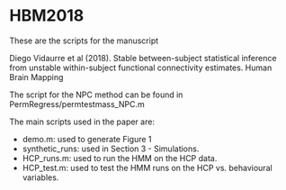 # HBM2018

These are the scripts for the manuscript 

Diego Vidaurre et al (2018). Stable between-subject statistical inference from unstable within-subject functional connectivity estimates. Human Brain Mapping

The script for the NPC method can be found in PermRegress/permtestmass_NPC.m

The main scripts used in the paper are: 

- demo.m: used to generate Figure 1
- synthetic_runs: used in Section 3 - Simulations.
- HCP_runs.m: used to run the HMM on the HCP data. 
- HCP_test.m: used to test the HMM runs on the HCP vs. behavioural variables.  

